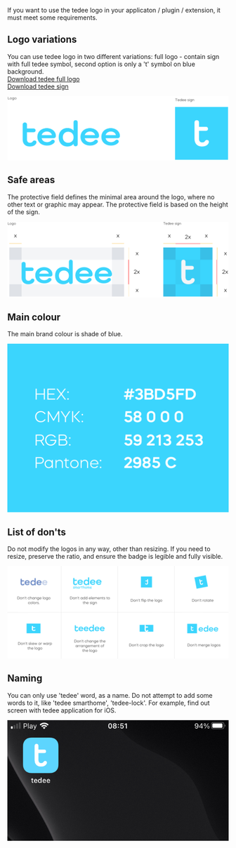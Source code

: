 If you want to use the tedee logo in your applicaton / plugin / extension, it must meet some requirements.

## Logo variations

You can use tedee logo in two different variations: full logo - contain sign with full tedee symbol, second option is only a 't' symbol on blue background.  
[Download tedee full logo](https://tedee.com/app/uploads/2023/08/FullTedeeLogo.zip)  
[Download tedee sign](https://tedee.com/app/uploads/2023/08/TedeeSign.zip)  

![tedee logo](/overview/images/tedee-logo.png "tedee logo") 

## Safe areas

The protective field defines the minimal area around the logo, where no other text or graphic may appear. The protective field is based on the height of the sign.

![tedee logo safe areas](/overview/images/tedee-logo-safe-areas.png "tedee logo safe areas") 

## Main colour

The main brand colour is shade of blue.

![tedee logo main colour](/overview/images/tedee-logo-colour.png "tedee logo main colour") 

## List of don'ts

Do not modify the logos in any way, other than resizing. If you need to resize, preserve the ratio, and ensure the badge is legible and fully visible.

![tedee logo don'ts](/overview/images/tedee-logo-donts.png "tedee logo don'ts") 

## Naming 

You can only use 'tedee' word, as a name. Do not attempt to add some words to it, like 'tedee smarthome', 'tedee-lock'. For example, find out screen with tedee application for iOS. 

![tedee logo naming](/overview/images/tedee-logo-naming.png "tedee logo naming") 

